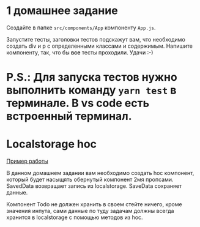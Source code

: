 # 1 домашнее задание

Создайте в папке `src/components/App` компоненту `App.js`.

Запустите тесты, заголовки тестов подскажут вам, что необходимо создать div и p
с определенными классами и содержимым. Напишите компоненту, так, что бы **все**
тесты проходили. Удачи :-)

P.S.: Для запуска тестов нужно выполнить команду `yarn test` в терминале. В vs
code есть встроенный терминал.
=======
# Localstorage hoc

[Пример работы](http://react-hw-localstorage-hoc.surge.sh)

В данном домашнем задании вам необходимо создать hoc компонент, который будет
насыщять обернутый компонент 2мя пропсами. SavedData возвращает запись из
localstorage. SaveData сохраняет данные.

Компонент Todo не должен хранить в своем стейте ничего, кроме значения инпута,
сами данные по туду задачам должны всегда хранится в localstorage с помощью
методов из hoc.
